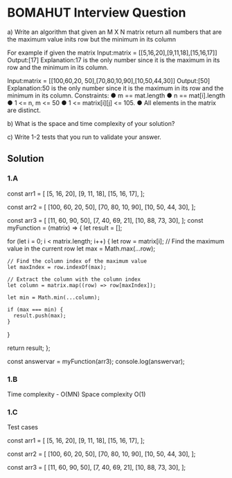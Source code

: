 # BOMAHUT Interview Question

a) Write an algorithm that given an M X N matrix return all numbers that are the maximum value inits row but the minimum in its column

For example if given the matrix
Input:matrix = [[5,16,20],[9,11,18],[15,16,17]]
Output:[17]
Explanation:17 is the only number since it is the maximum in its row and the minimum in its
column.

Input:matrix = [[100,60,20, 50],[70,80,10,90],[10,50,44,30]]
Output:[50]
Explanation:50 is the only number since it is the maximum in its row and the minimum in its
column.
Constraints:
● m == mat.length
● n == mat[i].length
● 1 <= n, m <= 50
● 1 <= matrix[i][j] <= 105.
● All elements in the matrix are distinct.

b) What is the space and time complexity of your solution?

c) Write 1-2 tests that you run to validate your answer.

## Solution

### 1.A

const arr1 = [
[5, 16, 20],
[9, 11, 18],
[15, 16, 17],
];

const arr2 = [
[100, 60, 20, 50],
[70, 80, 10, 90],
[10, 50, 44, 30],
];

const arr3 = [
[11, 60, 90, 50],
[7, 40, 69, 21],
[10, 88, 73, 30],
];
const myFunction = (matrix) => {
let result = [];

for (let i = 0; i < matrix.length; i++) {
let row = matrix[i];
// Find the maximum value in the current row
let max = Math.max(...row);

    // Find the column index of the maximum value
    let maxIndex = row.indexOf(max);

    // Extract the column with the column index
    let column = matrix.map((row) => row[maxIndex]);

    let min = Math.min(...column);

    if (max === min) {
      result.push(max);
    }

}

return result;
};

const answervar = myFunction(arr3);
console.log(answervar);

### 1.B

Time complexity - O(MN)
Space complexity O(1)

### 1.C

Test cases

const arr1 = [
[5, 16, 20],
[9, 11, 18],
[15, 16, 17],
];

const arr2 = [
[100, 60, 20, 50],
[70, 80, 10, 90],
[10, 50, 44, 30],
];

const arr3 = [
[11, 60, 90, 50],
[7, 40, 69, 21],
[10, 88, 73, 30],
];
